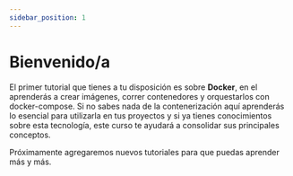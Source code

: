 ```yaml
---
sidebar_position: 1
---
```


# Bienvenido/a

El primer tutorial que tienes a tu disposición es sobre **Docker**, en el aprenderás a crear imágenes, correr contenedores y orquestarlos con docker-compose. Si no sabes nada de la contenerización aquí aprenderás lo esencial para utilizarla en tus proyectos y si ya tienes conocimientos sobre esta tecnología, este curso te ayudará a consolidar sus principales conceptos.

Próximamente agregaremos nuevos tutoriales para que puedas aprender más y más.



